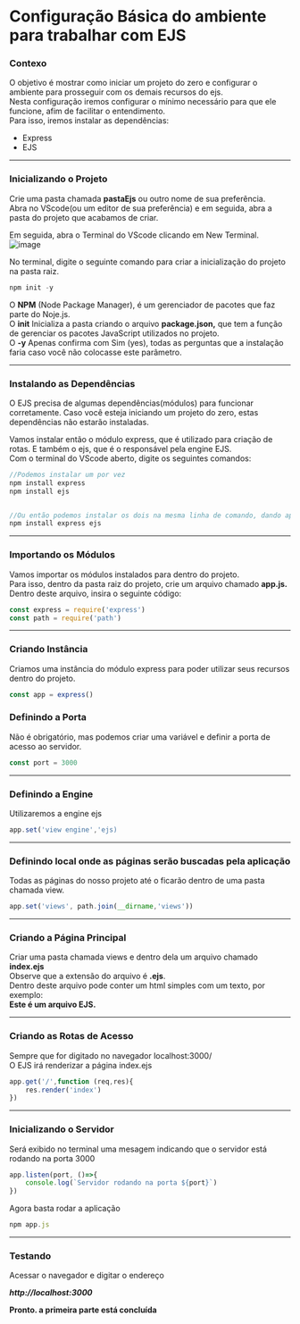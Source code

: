 # Configuração Básica do ambiente para trabalhar com EJS
### Contexo
O objetivo é mostrar como iniciar um projeto do zero e configurar o ambiente para prosseguir com os demais recursos do ejs.<br/>
Nesta configuração iremos configurar o mínimo necessário para que ele funcione, afim de facilitar o entendimento.<br/>
Para isso, iremos instalar as dependências:
- Express
- EJS
***

### Inicializando o Projeto
Crie uma pasta chamada **pastaEjs** ou outro nome de sua preferência.<br/>
Abra no VScode(ou um editor de sua preferência) e em seguida, abra a pasta do projeto que acabamos de criar.

Em seguida, abra o Terminal do VScode clicando em New Terminal.<br/>
![image](https://user-images.githubusercontent.com/34406468/143259248-c25d7dcc-4a0b-4bf6-a7e7-02be1482b4d5.png)<br/>

No terminal, digite o seguinte comando para criar a inicialização do projeto na pasta raiz.
```jsx
npm init -y
```
O **NPM** (Node Package Manager), é um gerenciador de pacotes que faz parte do Noje.js.<br/>
O **init** Inicializa a pasta criando o arquivo **package.json,** que tem a função de gerenciar os  pacotes JavaScript utilizados no projeto.<br/>
O **-y** Apenas confirma com Sim (yes), todas as perguntas que a instalação faria caso você não colocasse este parâmetro.
****
### Instalando as Dependências
O EJS precisa de algumas dependências(módulos) para funcionar corretamente.
Caso você esteja iniciando um projeto do zero, estas dependências não estarão instaladas. 

Vamos instalar então o módulo express, que é utilizado para criação de rotas.
E também o ejs, que é o responsável pela engine EJS.<br/>
Com o terminal do VScode aberto, digite os seguintes comandos:

```jsx
//Podemos instalar um por vez
npm install express
npm install ejs


//Ou então podemos instalar os dois na mesma linha de comando, dando apenas um espaço entre os nomes das dependências.
npm install express ejs
```
****


### Importando os Módulos

Vamos importar os módulos instalados para dentro do projeto.<br/>
Para isso, dentro da pasta raiz do projeto, crie um arquivo chamado **app.js.**<br/>
Dentro deste arquivo, insira o seguinte código:

```jsx
const express = require('express')
const path = require('path')
```
****

### Criando Instância
Criamos uma instância do módulo express para poder utilizar seus recursos dentro do projeto.

```jsx
const app = express()
```

### Definindo a Porta

Não é obrigatório, mas podemos criar uma variável e definir a porta de acesso ao servidor.

```jsx
const port = 3000
```
****

### Definindo a Engine
Utilizaremos a engine ejs
```jsx
app.set('view engine','ejs)
```
****

### Definindo local onde as páginas serão buscadas pela aplicação
Todas as páginas do nosso projeto até o ficarão dentro de uma pasta chamada view.
```jsx
app.set('views', path.join(__dirname,'views'))
```
****

### Criando a Página Principal

Criar uma pasta chamada views e dentro dela um arquivo chamado **index.ejs**<br/>
Observe que a extensão do arquivo é **.ejs**.<br/>
Dentro deste arquivo pode conter um html simples com um texto, por exemplo:</br>
**Este é um arquivo EJS.**
****

### Criando as Rotas de Acesso
Sempre que for digitado no navegador localhost:3000/<br/>
O EJS irá renderizar a página index.ejs

```jsx
app.get('/',function (req,res){
	res.render('index')
})
```
****

### Inicializando o Servidor
Será exibido no terminal uma mesagem indicando que o servidor está rodando na porta 3000

```jsx
app.listen(port, ()=>{
	console.log(`Servidor rodando na porta ${port}`)
})
```


Agora basta rodar a aplicação

```jsx
npm app.js
```
****

### Testando
Acessar o navegador e digitar o endereço

***http://localhost:3000***

**Pronto. a primeira parte está concluída**
